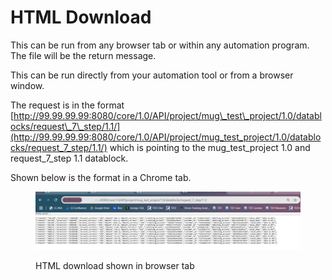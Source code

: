 # HTML Download

This can be run from any browser tab or within any automation program.  The file will be the return message.&#x20;

&#x20;This can be run directly from your automation tool or from a browser window.

The request is in the format  [http://99.99.99.99:8080/core/1.0/API/project/mug\_test\_project/1.0/datablocks/request\_7\_step/1.1/](http://99.99.99.99:8080/core/1.0/API/project/mug_test_project/1.0/datablocks/request_7_step/1.1/) which is pointing to the mug\_test\_project 1.0 and request\_7\_step 1.1 datablock.

&#x20;Shown below is the format in a Chrome tab.

&#x20;

<figure><img src="../../../../../../.gitbook/assets/image (18) (1).png" alt=""><figcaption><p>HTML download shown in browser tab</p></figcaption></figure>
